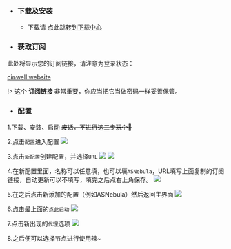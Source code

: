 * ### 下载及安装
  * 下载请 [点此跳转到下载中心](Clash/download.md)

* ### 获取订阅

此处将显示您的订阅链接，请注意为登录状态：

[cinwell website](/sublink?type=clash ':include :type=markdown')

!> 这个 **订阅链接** 非常重要，你应当把它当做密码一样妥善保管。

* ### 配置

1.下载、安装、启动  ~~废话，不进行这三步玩个🔨~~

2.点击`配置`进入配置
![](https://img.ascn.site/i/2020/03/25/kf97t.jpg)

3.点击`新配置`创建配置，并选择`URL`
![](https://img.ascn.site/i/2020/03/25/u41uq.jpg)
![](https://img.ascn.site/i/2020/03/25/y7iw3.jpg)

4.在新配置里面，名称可以任意填，也可以填`ASNebula`，URL填写上面复制的订阅链接，自动更新可以不填写，填完之后点右上角保存。
![](https://img.ascn.site/i/2020/03/25/1noskc.jpg)

5.在之后点击新添加的配置（例如ASNebula）然后返回主界面
![](https://img.ascn.site/i/2020/03/25/1q23ko.jpg)

6.点击最上面的`点此启动`
![](https://img.ascn.site/i/2020/03/25/1rfxt0.jpg)

7.点击新出现的`代理`选项
![](https://img.ascn.site/i/2020/03/25/1sbv8t.jpg)

8.之后便可以选择节点进行使用辣~